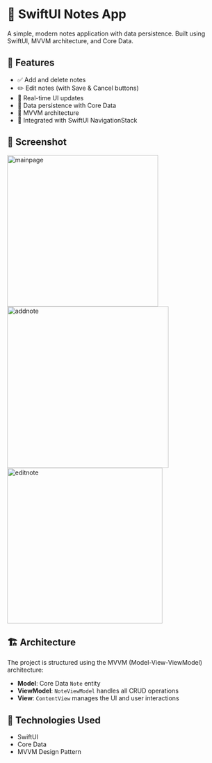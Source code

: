 # 📝 SwiftUI Notes App

A simple, modern notes application with data persistence. Built using SwiftUI, MVVM architecture, and Core Data.

## 🚀 Features

- ✅ Add and delete notes  
- ✏️ Edit notes (with Save & Cancel buttons)  
- 🔄 Real-time UI updates  
- 💾 Data persistence with Core Data  
- 📐 MVVM architecture  
- 🧭 Integrated with SwiftUI NavigationStack

## 📸 Screenshot

<img width="347" alt="mainpage" src="https://github.com/user-attachments/assets/0c178dee-395a-417e-a5d1-856eb0f94543" />

<img width="371" alt="addnote" src="https://github.com/user-attachments/assets/2f722423-4187-40ab-a0d3-965297730f50" />

<img width="357" alt="editnote" src="https://github.com/user-attachments/assets/a5504b2f-be83-4824-a99f-2e6b7b3a4e85" />


## 🏗 Architecture

The project is structured using the MVVM (Model-View-ViewModel) architecture:

- **Model**: Core Data `Note` entity  
- **ViewModel**: `NoteViewModel` handles all CRUD operations  
- **View**: `ContentView` manages the UI and user interactions

## 🧰 Technologies Used

- SwiftUI  
- Core Data  
- MVVM Design Pattern
